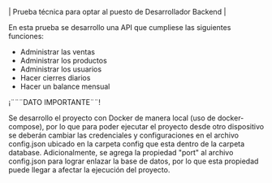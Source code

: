 | Prueba técnica para optar al puesto de Desarrollador Backend |

En esta prueba se desarrollo una API que cumpliese las siguientes funciones: 

- Administrar las ventas
- Administrar los productos
- Administrar los usuarios
- Hacer cierres diarios
- Hacer un balance mensual

¡¨¨¨DATO IMPORTANTE¨¨!

Se desarrollo el proyecto con Docker de manera local (uso de docker-compose), por lo que para poder ejecutar el proyecto desde otro dispositivo se deberán cambiar las credenciales y configuraciones en el archivo config.json ubicado en la carpeta config que esta dentro de la carpeta database. Adicionalmente, se agrega la propiedad "port" al archivo config.json para lograr enlazar la base de datos, por lo que esta propiedad puede llegar a afectar la ejecución del proyecto.